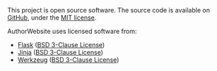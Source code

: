This project is open source software. The source code is available on [GitHub](https://github.com/BenjaminHamon/AuthorWebsite), under the [MIT license](https://github.com/BenjaminHamon/AuthorWebsite/blob/develop/license.txt).

AuthorWebsite uses licensed software from:

- [Flask](https://palletsprojects.com/p/flask/)
  ([BSD 3-Clause License](https://github.com/pallets/flask/blob/main/LICENSE.rst))
- [Jinja](https://palletsprojects.com/p/jinja/)
  ([BSD 3-Clause License](https://github.com/pallets/jinja/blob/main/LICENSE.rst))
- [Werkzeug](https://palletsprojects.com/p/werkzeug/)
  ([BSD 3-Clause License](https://github.com/pallets/werkzeug/blob/main/LICENSE.rst))
